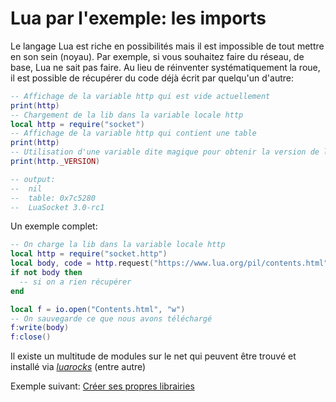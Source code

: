 # Lua par l'exemple: les imports

Le langage Lua est riche en possibilités mais il est impossible de tout mettre en son sein (noyau). Par exemple, si vous souhaitez faire du réseau, de base, Lua ne sait pas faire.
Au lieu de réinventer systématiquement la roue, il est possible de récupérer du code déjà écrit par quelqu'un d'autre:

```lua
-- Affichage de la variable http qui est vide actuellement
print(http)
-- Chargement de la lib dans la variable locale http
local http = require("socket")
-- Affichage de la variable http qui contient une table
print(http)
-- Utilisation d'une variable dite magique pour obtenir la version de la lib
print(http._VERSION)

-- output:
--  nil
--  table: 0x7c5280
--  LuaSocket 3.0-rc1
```

Un exemple complet:

```lua
-- On charge la lib dans la variable locale http
local http = require("socket.http")
local body, code = http.request("https://www.lua.org/pil/contents.html")
if not body then
  -- si on a rien récupérer
end

local f = io.open("Contents.html", "w")
-- On sauvegarde ce que nous avons téléchargé
f:write(body)
f:close()
```

Il existe un multitude de modules sur le net qui peuvent être trouvé et installé via [*luarocks*](https://luarocks.org/) (entre autre)

Exemple suivant: [Créer ses propres librairies](creer_lib.md)